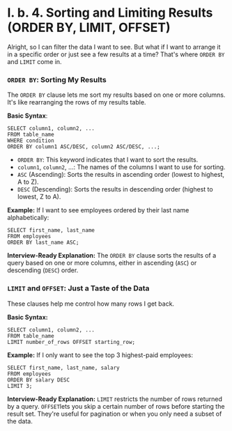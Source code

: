 # I. b. 4. Sorting and Limiting Results (ORDER BY, LIMIT, OFFSET)
Alright, so I can filter the data I want to see. But what if I want to arrange it in a specific order or just see a few results at a time? That's where `ORDER BY` and `LIMIT` come in.

### `ORDER BY`: Sorting My Results
The `ORDER BY` clause lets me sort my results based on one or more columns. It's like rearranging the rows of my results table.

**Basic Syntax**:
```
SELECT column1, column2, ...
FROM table_name
WHERE condition
ORDER BY column1 ASC/DESC, column2 ASC/DESC, ...;
```
- `ORDER BY`: This keyword indicates that I want to sort the results.
- `column1`, `column2`, ...: The names of the columns I want to use for sorting.
- `ASC` (Ascending): Sorts the results in ascending order (lowest to highest, A to Z).
- `DESC` (Descending): Sorts the results in descending order (highest to lowest, Z to A).

**Example:**
If I want to see employees ordered by their last name alphabetically:
```
SELECT first_name, last_name
FROM employees
ORDER BY last_name ASC;
```

**Interview-Ready Explanation:**
The `ORDER BY` clause sorts the results of a query based on one or more columns, either in ascending (`ASC`) or descending (`DESC`) order.

### `LIMIT` and `OFFSET`: Just a Taste of the Data
These clauses help me control how many rows I get back.

**Basic Syntax:**
```
SELECT column1, column2, ...
FROM table_name
LIMIT number_of_rows OFFSET starting_row;
```

**Example:**
If I only want to see the top 3 highest-paid employees:
```
SELECT first_name, last_name, salary
FROM employees
ORDER BY salary DESC
LIMIT 3;
```

**Interview-Ready Explanation:**
 `LIMIT` restricts the number of rows returned by a query. `OFFSET`lets you skip a certain number of rows before starting the result set. They're useful for pagination or when you only need a subset of the data.

